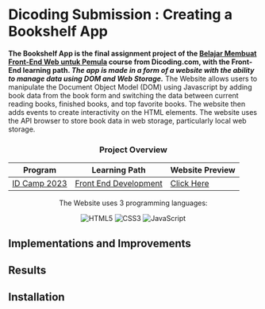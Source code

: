 # Dicoding Submission : Creating a Bookshelf App
**The Bookshelf App is the final assignment project of the [Belajar Membuat Front-End Web untuk Pemula](https://www.dicoding.com/academies/315) course from Dicoding.com, with the Front-End learning path. *The app is made in a form of a website with the ability to manage data using DOM and Web Storage.*** The Website allows users to manipulate the Document Object Model (DOM) using Javascript by adding book data from the book form and switching the data between current reading books, finished books, and top favorite books. The website then adds events to create interactivity on the HTML elements. The website uses the API browser to store book data in web storage, particularly local web storage.


<div align="center">

<h3>Project Overview</h3>
  
| Program       | Learning Path           | Website Preview       |
| ------------- | ------------------------| ------------------------|
| [ID Camp 2023](https://idcamp.ioh.co.id/) | [Front End Development](https://www.dicoding.com/learningpaths/22)   | [Click Here](https://example.com/)|

<p>The Website uses 3 programming languages:</p>
<p align="center">
  <img src="https://img.shields.io/badge/HTML5-E34F26?style=for-the-badge&logo=html5&logoColor=white" alt="HTML5"/>
  <img src="https://img.shields.io/badge/CSS3-1572B6?style=for-the-badge&logo=css3&logoColor=white" alt="CSS3"/>
  <img src="https://img.shields.io/badge/JavaScript-F7DF1E?style=for-the-badge&logo=javascript&logoColor=black" alt="JavaScript"/>
</p>
</div>

## Implementations and Improvements

## Results

## Installation
